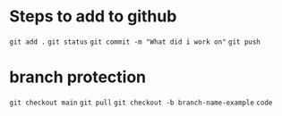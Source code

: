 # Steps to add to github
`git add .`
`git status`
`git commit -m "What did i work on"`
`git push`

# branch protection
`git checkout main`
`git pull`
`git checkout -b branch-name-example`
`code`
